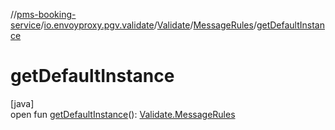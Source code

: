 //[pms-booking-service](../../../../index.md)/[io.envoyproxy.pgv.validate](../../index.md)/[Validate](../index.md)/[MessageRules](index.md)/[getDefaultInstance](get-default-instance.md)

# getDefaultInstance

[java]\
open fun [getDefaultInstance](get-default-instance.md)(): [Validate.MessageRules](index.md)